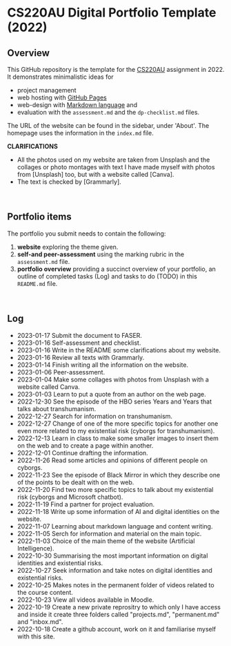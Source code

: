 # CS220AU Digital Portfolio Template (2022)
## Overview
This GitHub repository is the template for the [CS220AU](https://github.com/khofstadter/CS220AU) assignment in 2022. It demonstrates minimalistic ideas for 

- project management
- web hosting with [GitHub Pages](https://pages.github.com/) 
- web-design with [Markdown language](https://guides.github.com/features/mastering-markdown/) and
- evaluation with the `assessment.md` and the `dp-checklist.md` files. 

The URL of the website can be found in the sidebar, under 'About'. The homepage uses the information in the `index.md` file.

**CLARIFICATIONS**
- All the photos used on my website are taken from Unsplash and the collages or photo montages with text I have made myself with photos from [Unsplash] too, but with a website called [Canva]. 
- The text is checked by [Grammarly].

<br>

## Portfolio items
The portfolio you submit needs to contain the following:

1. **website** exploring the theme given.
2. **self-and peer-assessment** using the marking rubric in the `assessment.md` file.
3. **portfolio overview** providing a succinct overview of your portfolio, an outline of completed tasks (Log) and tasks to do (TODO) in this `README.md` file.

<br>

## Log
- 2023-01-17 Submit the document to FASER.
- 2023-01-16 Self-assessment and checklist.
- 2023-01-16 Write in the README some clarifications about my website.
- 2023-01-16 Review all texts with Grammarly.
- 2023-01-14 Finish writing all the information on the website.
- 2023-01-06 Peer-assessment.
- 2023-01-04 Make some collages with photos from Unsplash with a website called Canva.
- 2023-01-03 Learn to put a quote from an author on the web page.
- 2022-12-30 See the episode of the HBO series Years and Years that talks about transhumanism.
- 2022-12-27 Search for information on transhumanism.
- 2022-12-27 Change of one of the more specific topics for another one even more related to my existential risk (cyborgs for transhumanism).
- 2022-12-13 Learn in class to make some smaller images to insert them on the web and to create a page within another.
- 2022-12-01 Continue drafting the information.
- 2022-11-26 Read some articles and opinions of different people on cyborgs.
- 2022-11-23 See the episode of Black Mirror in which they describe one of the points to be dealt with on the web.
- 2022-11-20 Find two more specific topics to talk about my existential risk (cyborgs and Microsoft chatbot).
- 2022-11-19 Find a partner for project evaluation.
- 2022-11-18 Write up some information of AI and digital identities on the website.
- 2022-11-07 Learning about markdown language and content writing.
- 2022-11-05 Serch for information and material on the main topic.
- 2022-11-03 Choice of the main theme of the website (Artificial Intelligence).
- 2022-10-30 Summarising the most important information on digital identities and existential risks.
- 2022-10-27 Seek information and take notes on digital identities and existential risks. 
- 2022-10-25 Makes notes in the permanent folder of videos related to the course content.
- 2022-10-23 View all videos available in Moodle.
- 2022-10-19 Create a new private reprositry to which only I have access and inside it create three folders called "projects.md", "permanent.md" and "inbox.md".
- 2022-10-18 Create a github account, work on it and familiarise myself with this site. 

 
<br>

